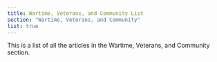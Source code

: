 ```yaml
---
title: Wartime, Veterans, and Community List
section: "Wartime, Veterans, and Community"
list: true
---
```


This is a list of all the articles in the Wartime, Veterans, and Community section.